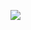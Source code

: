 [![](https://visitcount.itsvg.in/api?id=silent-tycoon&label=Profile%20Views&pretty=true)](https://visitcount.itsvg.in)
